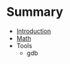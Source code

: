 # Summary

* [Introduction](README.md)
* [Math](hexo/source/_posts/math/dot_product.md)
* Tools
   * gdb


